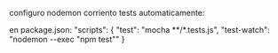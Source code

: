 configuro nodemon corriento tests automaticamente:

en package.json:
"scripts": {
    "test": "mocha **/*.tests.js",
    "test-watch": "nodemon --exec \"npm test\""
  }

